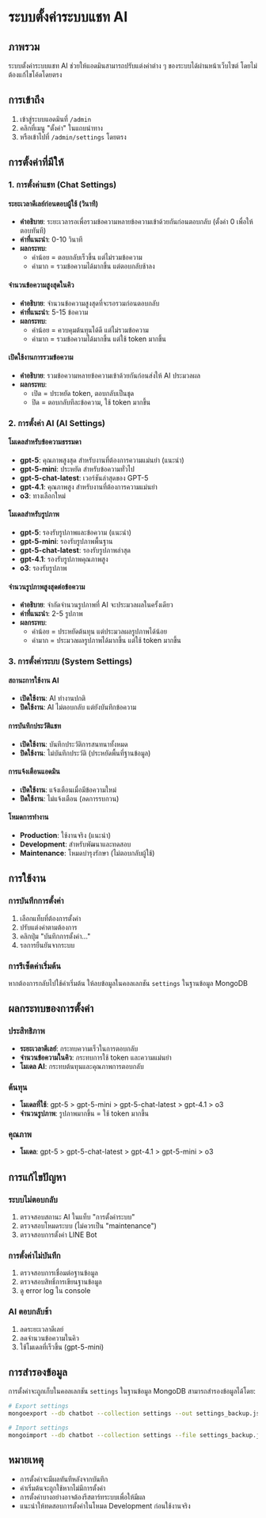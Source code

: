 # ระบบตั้งค่าระบบแชท AI

## ภาพรวม

ระบบตั้งค่าระบบแชท AI ช่วยให้แอดมินสามารถปรับแต่งค่าต่าง ๆ ของระบบได้ผ่านหน้าเว็บไซต์ โดยไม่ต้องแก้ไขโค้ดโดยตรง

## การเข้าถึง

1. เข้าสู่ระบบแอดมินที่ `/admin`
2. คลิกที่เมนู "ตั้งค่า" ในแถบนำทาง
3. หรือเข้าไปที่ `/admin/settings` โดยตรง

## การตั้งค่าที่มีให้

### 1. การตั้งค่าแชท (Chat Settings)

#### ระยะเวลาดีเลย์ก่อนตอบผู้ใช้ (วินาที)
- **คำอธิบาย**: ระยะเวลารอเพื่อรวมข้อความหลายข้อความเข้าด้วยกันก่อนตอบกลับ (ตั้งค่า 0 เพื่อให้ตอบทันที)
- **ค่าที่แนะนำ**: 0-10 วินาที
- **ผลกระทบ**: 
  - ค่าน้อย = ตอบกลับเร็วขึ้น แต่ไม่รวมข้อความ
  - ค่ามาก = รวมข้อความได้มากขึ้น แต่ตอบกลับช้าลง

#### จำนวนข้อความสูงสุดในคิว
- **คำอธิบาย**: จำนวนข้อความสูงสุดที่จะรอรวมก่อนตอบกลับ
- **ค่าที่แนะนำ**: 5-15 ข้อความ
- **ผลกระทบ**: 
  - ค่าน้อย = ควบคุมต้นทุนได้ดี แต่ไม่รวมข้อความ
  - ค่ามาก = รวมข้อความได้มากขึ้น แต่ใช้ token มากขึ้น

#### เปิดใช้งานการรวมข้อความ
- **คำอธิบาย**: รวมข้อความหลายข้อความเข้าด้วยกันก่อนส่งให้ AI ประมวลผล
- **ผลกระทบ**: 
  - เปิด = ประหยัด token, ตอบกลับเป็นชุด
  - ปิด = ตอบกลับทีละข้อความ, ใช้ token มากขึ้น

### 2. การตั้งค่า AI (AI Settings)

#### โมเดลสำหรับข้อความธรรมดา
- **gpt-5**: คุณภาพสูงสุด สำหรับงานที่ต้องการความแม่นยำ (แนะนำ)
- **gpt-5-mini**: ประหยัด สำหรับข้อความทั่วไป
- **gpt-5-chat-latest**: เวอร์ชันล่าสุดของ GPT-5
- **gpt-4.1**: คุณภาพสูง สำหรับงานที่ต้องการความแม่นยำ
- **o3**: ทางเลือกใหม่

#### โมเดลสำหรับรูปภาพ
- **gpt-5**: รองรับรูปภาพและข้อความ (แนะนำ)
- **gpt-5-mini**: รองรับรูปภาพพื้นฐาน
- **gpt-5-chat-latest**: รองรับรูปภาพล่าสุด
- **gpt-4.1**: รองรับรูปภาพคุณภาพสูง
- **o3**: รองรับรูปภาพ



#### จำนวนรูปภาพสูงสุดต่อข้อความ
- **คำอธิบาย**: จำกัดจำนวนรูปภาพที่ AI จะประมวลผลในครั้งเดียว
- **ค่าที่แนะนำ**: 2-5 รูปภาพ
- **ผลกระทบ**: 
  - ค่าน้อย = ประหยัดต้นทุน แต่ประมวลผลรูปภาพได้น้อย
  - ค่ามาก = ประมวลผลรูปภาพได้มากขึ้น แต่ใช้ token มากขึ้น

### 3. การตั้งค่าระบบ (System Settings)

#### สถานะการใช้งาน AI
- **เปิดใช้งาน**: AI ทำงานปกติ
- **ปิดใช้งาน**: AI ไม่ตอบกลับ แต่ยังบันทึกข้อความ

#### การบันทึกประวัติแชท
- **เปิดใช้งาน**: บันทึกประวัติการสนทนาทั้งหมด
- **ปิดใช้งาน**: ไม่บันทึกประวัติ (ประหยัดพื้นที่ฐานข้อมูล)

#### การแจ้งเตือนแอดมิน
- **เปิดใช้งาน**: แจ้งเตือนเมื่อมีข้อความใหม่
- **ปิดใช้งาน**: ไม่แจ้งเตือน (ลดการรบกวน)

#### โหมดการทำงาน
- **Production**: ใช้งานจริง (แนะนำ)
- **Development**: สำหรับพัฒนาและทดสอบ
- **Maintenance**: โหมดบำรุงรักษา (ไม่ตอบกลับผู้ใช้)

## การใช้งาน

### การบันทึกการตั้งค่า
1. เลือกแท็บที่ต้องการตั้งค่า
2. ปรับแต่งค่าตามต้องการ
3. คลิกปุ่ม "บันทึกการตั้งค่า..."
4. รอการยืนยันจากระบบ

### การรีเซ็ตค่าเริ่มต้น
หากต้องการกลับไปใช้ค่าเริ่มต้น ให้ลบข้อมูลในคอลเลกชัน `settings` ในฐานข้อมูล MongoDB

## ผลกระทบของการตั้งค่า

### ประสิทธิภาพ
- **ระยะเวลาดีเลย์**: กระทบความเร็วในการตอบกลับ
- **จำนวนข้อความในคิว**: กระทบการใช้ token และความแม่นยำ
- **โมเดล AI**: กระทบต้นทุนและคุณภาพการตอบกลับ

### ต้นทุน
- **โมเดลที่ใช้**: gpt-5 > gpt-5-mini > gpt-5-chat-latest > gpt-4.1 > o3
- **จำนวนรูปภาพ**: รูปภาพมากขึ้น = ใช้ token มากขึ้น


### คุณภาพ
- **โมเดล**: gpt-5 > gpt-5-chat-latest > gpt-4.1 > gpt-5-mini > o3


## การแก้ไขปัญหา

### ระบบไม่ตอบกลับ
1. ตรวจสอบสถานะ AI ในแท็บ "การตั้งค่าระบบ"
2. ตรวจสอบโหมดระบบ (ไม่ควรเป็น "maintenance")
3. ตรวจสอบการตั้งค่า LINE Bot

### การตั้งค่าไม่บันทึก
1. ตรวจสอบการเชื่อมต่อฐานข้อมูล
2. ตรวจสอบสิทธิ์การเขียนฐานข้อมูล
3. ดู error log ใน console

### AI ตอบกลับช้า
1. ลดระยะเวลาดีเลย์
2. ลดจำนวนข้อความในคิว
3. ใช้โมเดลที่เร็วขึ้น (gpt-5-mini)

## การสำรองข้อมูล

การตั้งค่าจะถูกเก็บในคอลเลกชัน `settings` ในฐานข้อมูล MongoDB สามารถสำรองข้อมูลได้โดย:

```bash
# Export settings
mongoexport --db chatbot --collection settings --out settings_backup.json

# Import settings
mongoimport --db chatbot --collection settings --file settings_backup.json
```

## หมายเหตุ

- การตั้งค่าจะมีผลทันทีหลังจากบันทึก
- ค่าเริ่มต้นจะถูกใช้หากไม่มีการตั้งค่า
- การตั้งค่าบางอย่างอาจต้องรีสตาร์ทระบบเพื่อให้มีผล
- แนะนำให้ทดสอบการตั้งค่าในโหมด Development ก่อนใช้งานจริง
